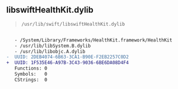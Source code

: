 ## libswiftHealthKit.dylib

> `/usr/lib/swift/libswiftHealthKit.dylib`

```diff

   - /System/Library/Frameworks/HealthKit.framework/HealthKit
   - /usr/lib/libSystem.B.dylib
   - /usr/lib/libobjc.A.dylib
-  UUID: 2DEB4074-6B63-3CA1-B90E-F2EB2257C0D2
+  UUID: 1F535E46-A97B-3C43-9036-6BE6DA08D4F4
   Functions: 0
   Symbols:   0
   CStrings:  0

```
